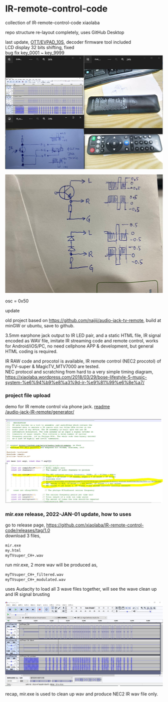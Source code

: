 # IR-remote-control-code
collection of IR-remote-control-code
xiaolaba

repo structure re-layout completely, uses GitHub Desktop    

last update, [OTT/EVPAD_10S](OTT/EVPAD_10S), decoder firmware tool included    
LCD display 32 bits shifting, fixed  
bug fix key_0001 ~ key_9999  
![OTT/EVPAD_10S/EVAI_DZ8032-008_REMOTE_IR_decoder.JPG](OTT/EVPAD_10S/EVAI_DZ8032-008_REMOTE_IR_decoder.JPG)  

![audio-jack-IR-remote/generator/IR_reader.jpg](audio-jack-IR-remote/generator/IR_reader.jpg)



osc = 0x50


update

old project based on https://github.com/najiji/audio-jack-tv-remote, build at minGW or ubuntu, save to github.

3.5mm earphone jack output to IR LED pair, and a static HTML file, IR signal encoded as WAV file, imitate IR streaming code and remote control, works for Android/iOS/PC, no need cellphone APP & development, but general HTML coding is required.

IR RAW code and procotol is available, IR remote control (NEC2 procotol) of myTV-super & MagicTV_MTV7000 are tested.  
NEC protocol and scratching from hard to a very simple timing diagram,
https://xiaolaba.wordpress.com/2018/03/29/bose-lifestyle-5-music-system-%e6%94%b9%e8%a3%9d-ir-%e9%81%99%e6%8e%a7/

### project file upload  
demo for IR remote control via phone jack. [readme](/audio-jack-IR-remote/generator/#readme)  
[/audio-jack-IR-remote/generator/](/audio-jack-IR-remote/generator/) 


![/audio-jack-IR-remote/generator/modified_code.JPG](/audio-jack-IR-remote/generator/modified_code.JPG)



### mir.exe release, 2022-JAN-01 update, how to uses  
go to release page, https://github.com/xiaolaba/IR-remote-control-code/releases/tag/1.0  
download 3 files,  
```
mir.exe
my.html
myTVsuper_CH+.wav
```
run mir.exe, 2 more wav will be produced as,  
```
myTVsuper_CH+_filtered.wav
myTVsuper_CH+_modulated.wav
```

uses Audacity to load all 3 wave files together, will see the wave clean up and IR signal brusting  

![audio-jack-IR-remote/generator/compare_IR_wave.JPG](audio-jack-IR-remote/generator/compare_IR_wave.JPG)  

recap,
mir.exe is used to clean up wav and produce NEC2 IR wav file only.
